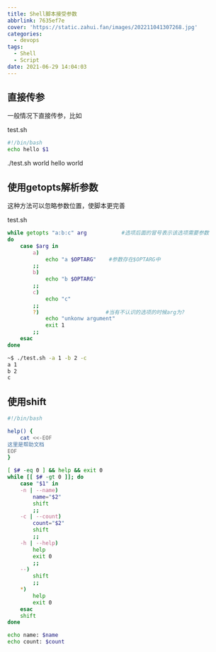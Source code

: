 ```yaml
---
title: Shell脚本接受参数
abbrlink: 7635ef7e
cover: 'https://static.zahui.fan/images/202211041307268.jpg'
categories:
  - devops
tags:
  - Shell
  - Script
date: 2021-06-29 14:04:03
---
```


## 直接传参

一般情况下直接传参，比如

test.sh

```bash
#!/bin/bash
echo hello $1
```

./test.sh world
hello world

## 使用getopts解析参数

这种方法可以忽略参数位置，使脚本更完善

test.sh

```bash
while getopts "a:b:c" arg           #选项后面的冒号表示该选项需要参数
do
    case $arg in
        a)
            echo "a $OPTARG"    #参数存在$OPTARG中
        ;;
        b)
            echo "b $OPTARG"
        ;;
        c)
            echo "c"
        ;;
        ?)                     #当有不认识的选项的时候arg为?
            echo "unkonw argument"
            exit 1
        ;;
    esac
done
```

```bash
~$ ./test.sh -a 1 -b 2 -c  
a 1  
b 2  
c
```

## 使用shift

```bash
#!/bin/bash

help() {
    cat <<-EOF
这里是帮助文档
EOF
}

[ $# -eq 0 ] && help && exit 0
while [[ $# -gt 0 ]]; do
    case "$1" in
    -n | --name)
        name="$2"
        shift
        ;;
    -c | --count)
        count="$2"
        shift
        ;;
    -h | --help)
        help
        exit 0
        ;;
    --)
        shift
        ;;
    *)
        help
        exit 0
    esac
    shift
done

echo name: $name
echo count: $count

```
